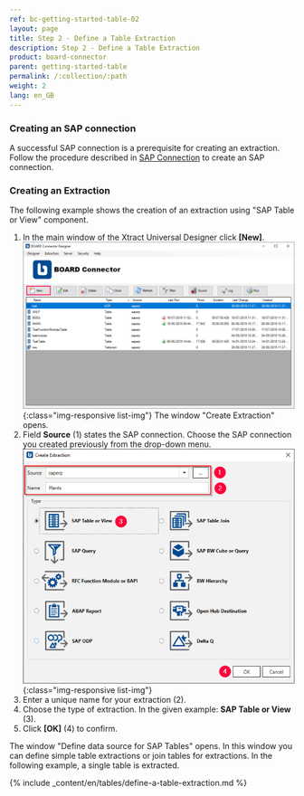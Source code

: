 ```yaml
---
ref: bc-getting-started-table-02
layout: page
title: Step 2 - Define a Table Extraction
description: Step 2 - Define a Table Extraction
product: board-connector
parent: getting-started-table
permalink: /:collection/:path
weight: 2
lang: en_GB
---
```


### Creating an SAP connection

A successful SAP connection is a prerequisite for creating an extraction. Follow the procedure described in [SAP Connection](../introduction/sap-connection) to create an SAP connection.

### Creating an Extraction

The following example shows the creation of an extraction using "SAP Table or View" component.<br>
1. In the main window of the Xtract Universal Designer click **[New]**.  
![Create-New-Table-Extraction](/img/content/bc_extraction_anlegen.png){:class="img-responsive list-img"}
The window "Create Extraction" opens. <br>
2. Field **Source** (1) states the SAP connection. Choose the SAP connection you created previously from the drop-down menu. 
![Add-Extraction](/img/content/bc_tabellen_extraktion_anlegen.png){:class="img-responsive list-img"}
3. Enter a unique name for your extraction (2).
4. Choose the type of extraction. In the given example: **SAP Table or View** (3). <br>
5. Click **[OK]** (4) to confirm.

The window "Define data source for SAP Tables" opens. 
In this window you can define simple table extractions or join tables for extractions. In the following example, a single table is extracted. <br>


{% include _content/en/tables/define-a-table-extraction.md  %}


